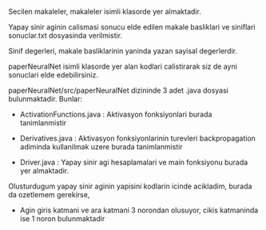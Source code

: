 Secilen makaleler, makaleler isimli klasorde yer almaktadir.

Yapay sinir aginin calismasi sonucu elde edilen makale basliklari ve siniflari sonuclar.txt dosyasinda verilmistir.

Sinif degerleri, makale basliklarinin yaninda yazan sayisal degerlerdir.

paperNeuralNet isimli klasorde yer alan kodlari calistirarak siz de ayni sonuclari elde edebilirsiniz.

paperNeuralNet/src/paperNeuralNet dizininde 3 adet .java dosyasi bulunmaktadir. Bunlar:

   - ActivationFunctions.java : Aktivasyon fonksiyonlari burada tanimlanmistir
    
   - Derivatives.java : Aktivasyon fonksiyonlarinin turevleri backpropagation adiminda kullanilmak uzere burada tanimlanmistir
    
   - Driver.java : Yapay sinir agi hesaplamalari ve main fonksiyonu burada yer almaktadir.
    
Olusturdugum yapay sinir aginin yapisini kodlarin icinde acikladim, burada da ozetlemem gerekirse,

- Agin giris katmani ve ara katmani 3 norondan olusuyor, cikis katmaninda ise 1 noron bulunmaktadir
